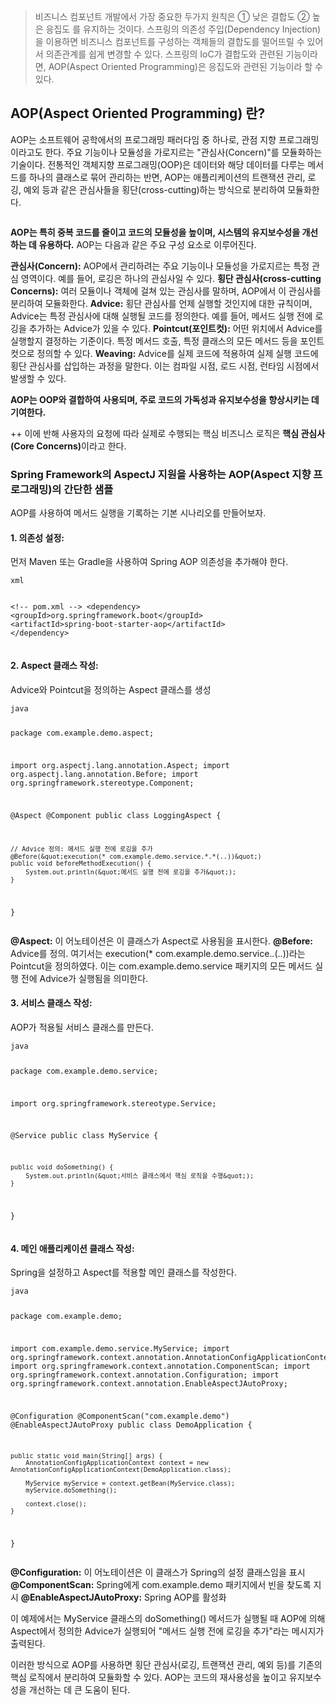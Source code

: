 <blockquote>
<p>비즈니스 컴포넌트 개발에서 가장 중요한 두가지 원칙은 ① 낮은 결합도 ② 높은 응집도 를 유지하는 것이다. 스프링의 의존성 주입(Dependency Injection)을 이용하면 비즈니스 컴포넌트를 구성하는 객체들의 결합도를 떨어뜨릴 수 있어서 의존관계를 쉽게 변경할 수 있다. 스프링의 IoC가 결합도와 관련된 기능이라면, AOP(Aspect Oriented Programming)은 응집도와 관련된 기능이라 할 수 있다. </p>
</blockquote>
<h2 id="aopaspect-oriented-programming-란">AOP(Aspect Oriented Programming) 란?</h2>
<p>AOP는 소프트웨어 공학에서의 프로그래밍 패러다임 중 하나로, 관점 지향 프로그래밍이라고도 한다. 주요 기능이나 모듈성을 가로지르는 &quot;관심사(Concern)&quot;를 모듈화하는 기술이다. 전통적인 객체지향 프로그래밍(OOP)은 데이터와 해당 데이터를 다루는 메서드를 하나의 클래스로 묶어 관리하는 반면, AOP는 애플리케이션의 트랜잭션 관리, 로깅, 예외 등과 같은 관심사들을 횡단(cross-cutting)하는 방식으로 분리하여 모듈화한다.</p>
<p><img alt="" src="https://velog.velcdn.com/images/baenna/post/41788b8b-796a-4add-95c6-0613a44c5241/image.jpg" /></p>
<p><strong>AOP는 특히 중복 코드를 줄이고 코드의 모듈성을 높이며, 시스템의 유지보수성을 개선하는 데 유용하다.</strong> 
AOP는 다음과 같은 주요 구성 요소로 이루어진다.</p>
<p><strong>관심사(Concern):</strong> AOP에서 관리하려는 주요 기능이나 모듈성을 가로지르는 특정 관심 영역이다. 예를 들어, 로깅은 하나의 관심사일 수 있다.
<strong>횡단 관심사(cross-cutting Concerns):</strong> 여러 모듈이나 객체에 걸쳐 있는 관심사를 말하며, AOP에서 이 관심사를 분리하여 모듈화한다.
<strong>Advice:</strong> 횡단 관심사를 언제 실행할 것인지에 대한 규칙이며, Advice는 특정 관심사에 대해 실행될 코드를 정의한다. 예를 들어, 메서드 실행 전에 로깅을 추가하는 Advice가 있을 수 있다.
<strong>Pointcut(포인트컷):</strong> 어떤 위치에서 Advice를 실행할지 결정하는 기준이다. 특정 메서드 호출, 특정 클래스의 모든 메서드 등을 포인트컷으로 정의할 수 있다.
<strong>Weaving:</strong> Advice를 실제 코드에 적용하여 실제 실행 코드에 횡단 관심사를 삽입하는 과정을 말한다. 이는 컴파일 시점, 로드 시점, 런타임 시점에서 발생할 수 있다.</p>
<p><strong>AOP는 OOP와 결합하여 사용되며, 주로 코드의 가독성과 유지보수성을 향상시키는 데 기여한다.</strong></p>
<p>++ 이에 반해 사용자의 요청에 따라 실제로 수행되는 핵심 비즈니스 로직은 <strong>핵심 관심사(Core Concerns)</strong>이라고 한다.</p>
<h3 id="spring-framework의-aspectj-지원을-사용하는-aopaspect-지향-프로그래밍의-간단한-샘플">Spring Framework의 AspectJ 지원을 사용하는 AOP(Aspect 지향 프로그래밍)의 간단한 샘플</h3>
<p>AOP를 사용하여 메서드 실행을 기록하는 기본 시나리오를 만들어보자.</p>
<h4 id="1-의존성-설정">1. 의존성 설정:</h4>
<p>먼저 Maven 또는 Gradle을 사용하여 Spring AOP 의존성을 추가해야 한다.</p>
<pre><code>xml

&lt;!-- pom.xml --&gt;
    &lt;dependency&gt;
        &lt;groupId&gt;org.springframework.boot&lt;/groupId&gt;
        &lt;artifactId&gt;spring-boot-starter-aop&lt;/artifactId&gt;
    &lt;/dependency&gt;</code></pre><h4 id="2-aspect-클래스-작성">2. Aspect 클래스 작성:</h4>
<p>Advice와 Pointcut을 정의하는 Aspect 클래스를 생성</p>
<pre><code>java

package com.example.demo.aspect;

import org.aspectj.lang.annotation.Aspect;
import org.aspectj.lang.annotation.Before;
import org.springframework.stereotype.Component;

@Aspect
@Component
public class LoggingAspect {

    // Advice 정의: 메서드 실행 전에 로깅을 추가
    @Before(&quot;execution(* com.example.demo.service.*.*(..))&quot;)
    public void beforeMethodExecution() {
        System.out.println(&quot;메서드 실행 전에 로깅을 추가&quot;);
    }
}
</code></pre><p><strong>@Aspect:</strong> 이 어노테이션은 이 클래스가 Aspect로 사용됨을 표시한다.
<strong>@Before:</strong> Advice를 정의. 여기서는 execution(* com.example.demo.service.<em>.</em>(..))라는 Pointcut을 정의하였다. 이는 com.example.demo.service 패키지의 모든 메서드 실행 전에 Advice가 실행됨을 의미한다.</p>
<h4 id="3-서비스-클래스-작성">3. 서비스 클래스 작성:</h4>
<p>AOP가 적용될 서비스 클래스를 만든다.</p>
<pre><code>java

package com.example.demo.service;

import org.springframework.stereotype.Service;

@Service
public class MyService {

    public void doSomething() {
        System.out.println(&quot;서비스 클래스에서 핵심 로직을 수행&quot;);
    }
}</code></pre><h4 id="4-메인-애플리케이션-클래스-작성">4. 메인 애플리케이션 클래스 작성:</h4>
<p>Spring을 설정하고 Aspect를 적용할 메인 클래스를 작성한다.</p>
<pre><code>java

package com.example.demo;

import com.example.demo.service.MyService;
import org.springframework.context.annotation.AnnotationConfigApplicationContext;
import org.springframework.context.annotation.ComponentScan;
import org.springframework.context.annotation.Configuration;
import org.springframework.context.annotation.EnableAspectJAutoProxy;

@Configuration
@ComponentScan(&quot;com.example.demo&quot;)
@EnableAspectJAutoProxy
public class DemoApplication {

    public static void main(String[] args) {
        AnnotationConfigApplicationContext context = new AnnotationConfigApplicationContext(DemoApplication.class);

        MyService myService = context.getBean(MyService.class);
        myService.doSomething();

        context.close();
    }
}</code></pre><p><strong>@Configuration:</strong> 이 어노테이션은 이 클래스가 Spring의 설정 클래스임을 표시
<strong>@ComponentScan:</strong> Spring에게 com.example.demo 패키지에서 빈을 찾도록 지시
<strong>@EnableAspectJAutoProxy:</strong> Spring AOP를 활성화</p>
<p>이 예제에서는 MyService 클래스의 doSomething() 메서드가 실행될 때 AOP에 의해 Aspect에서 정의한 Advice가 실행되어 &quot;메서드 실행 전에 로깅을 추가&quot;라는 메시지가 출력된다.</p>
<p>이러한 방식으로 AOP를 사용하면 횡단 관심사(로깅, 트랜잭션 관리, 예외 등)를 기존의 핵심 로직에서 분리하여 모듈화할 수 있다. AOP는 코드의 재사용성을 높이고 유지보수성을 개선하는 데 큰 도움이 된다.</p>